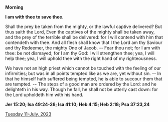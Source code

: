 **Morning**

**I am with thee to save thee.**
 
Shall the prey be taken from the mighty, or the lawful captive delivered? But thus saith the Lord, Even the captives of the mighty shall be taken away, and the prey of the terrible shall be delivered: for I will contend with him that contendeth with thee. And all flesh shall know that I the Lord am thy Saviour and thy Redeemer, the mighty One of Jacob. -- Fear thou not; for I am with thee: be not dismayed; for I am thy God: I will strengthen thee; yea, I will help thee; yea, I will uphold thee with the right hand of my righteousness.
 
We have not an high priest which cannot be touched with the feeling of our infirmities; but was in all points tempted like as we are, yet without sin. -- In that he himself hath suffered being tempted, he is able to succour them that are tempted. -- The steps of a good man are ordered by the Lord: and he delighteth in his way. Though he fall, he shall not be utterly cast down: for the Lord upholdeth him with his hand.  

**Jer 15:20; Isa 49:24‑26; Isa 41:10; Heb 4:15; Heb 2:18; Psa 37:23,24**

[Tuesday 11-July, 2023](https://t.me/daily_light)

